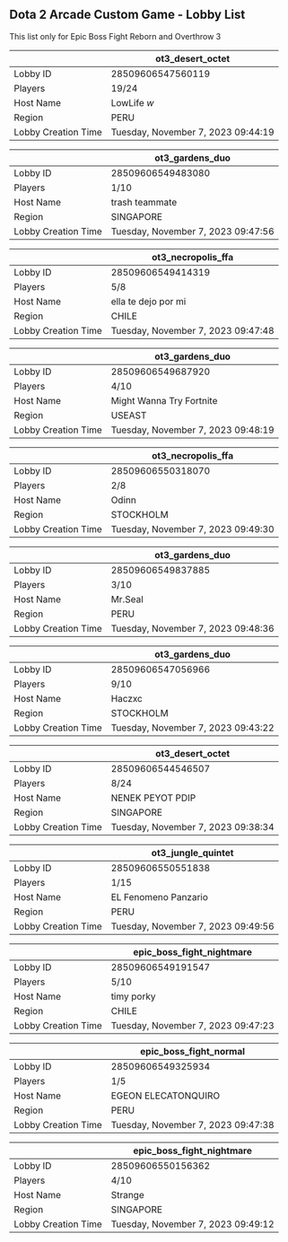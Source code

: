 ## Dota 2 Arcade Custom Game - Lobby List

This list only for Epic Boss Fight Reborn and Overthrow 3

|  | ot3_desert_octet |
| ------ | ------ |
| Lobby ID | 28509606547560119 |
| Players | 19/24 |
| Host Name | LowLife *w* |
| Region | PERU |
| Lobby Creation Time | Tuesday, November 7, 2023 09:44:19 |


|  | ot3_gardens_duo |
| ------ | ------ |
| Lobby ID | 28509606549483080 |
| Players | 1/10 |
| Host Name | trash teammate |
| Region | SINGAPORE |
| Lobby Creation Time | Tuesday, November 7, 2023 09:47:56 |


|  | ot3_necropolis_ffa |
| ------ | ------ |
| Lobby ID | 28509606549414319 |
| Players | 5/8 |
| Host Name | ella te dejo por mi |
| Region | CHILE |
| Lobby Creation Time | Tuesday, November 7, 2023 09:47:48 |


|  | ot3_gardens_duo |
| ------ | ------ |
| Lobby ID | 28509606549687920 |
| Players | 4/10 |
| Host Name | Might Wanna Try Fortnite |
| Region | USEAST |
| Lobby Creation Time | Tuesday, November 7, 2023 09:48:19 |


|  | ot3_necropolis_ffa |
| ------ | ------ |
| Lobby ID | 28509606550318070 |
| Players | 2/8 |
| Host Name | Odinn |
| Region | STOCKHOLM |
| Lobby Creation Time | Tuesday, November 7, 2023 09:49:30 |


|  | ot3_gardens_duo |
| ------ | ------ |
| Lobby ID | 28509606549837885 |
| Players | 3/10 |
| Host Name | Mr.Seal |
| Region | PERU |
| Lobby Creation Time | Tuesday, November 7, 2023 09:48:36 |


|  | ot3_gardens_duo |
| ------ | ------ |
| Lobby ID | 28509606547056966 |
| Players | 9/10 |
| Host Name | Haczxc |
| Region | STOCKHOLM |
| Lobby Creation Time | Tuesday, November 7, 2023 09:43:22 |


|  | ot3_desert_octet |
| ------ | ------ |
| Lobby ID | 28509606544546507 |
| Players | 8/24 |
| Host Name | NENEK PEYOT PDIP |
| Region | SINGAPORE |
| Lobby Creation Time | Tuesday, November 7, 2023 09:38:34 |


|  | ot3_jungle_quintet |
| ------ | ------ |
| Lobby ID | 28509606550551838 |
| Players | 1/15 |
| Host Name | EL Fenomeno  Panzario |
| Region | PERU |
| Lobby Creation Time | Tuesday, November 7, 2023 09:49:56 |


|  | epic_boss_fight_nightmare |
| ------ | ------ |
| Lobby ID | 28509606549191547 |
| Players | 5/10 |
| Host Name | timy porky |
| Region | CHILE |
| Lobby Creation Time | Tuesday, November 7, 2023 09:47:23 |


|  | epic_boss_fight_normal |
| ------ | ------ |
| Lobby ID | 28509606549325934 |
| Players | 1/5 |
| Host Name | EGEON ELECATONQUIRO |
| Region | PERU |
| Lobby Creation Time | Tuesday, November 7, 2023 09:47:38 |


|  | epic_boss_fight_nightmare |
| ------ | ------ |
| Lobby ID | 28509606550156362 |
| Players | 4/10 |
| Host Name | Strange |
| Region | SINGAPORE |
| Lobby Creation Time | Tuesday, November 7, 2023 09:49:12 |


